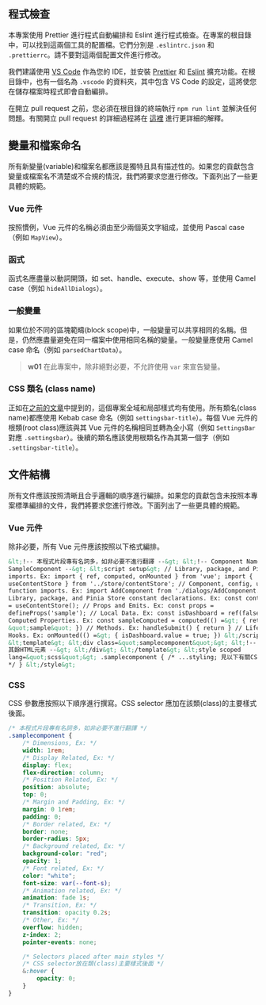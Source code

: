 ## 程式檢查

本專案使用 Prettier 進行程式自動編排和 Eslint 進行程式檢查。在專案的根目錄中，可以找到這兩個工具的配置檔。它們分別是 `.eslintrc.json` 和 `.prettierrc`。請不要對這兩個配置文件進行修改。

我們建議使用 [VS Code](https://code.visualstudio.com/) 作為您的 IDE，並安裝 [Prettier](https://marketplace.visualstudio.com/items?itemName=esbenp.prettier-vscode) 和 [Eslint](https://marketplace.visualstudio.com/items?itemName=dbaeumer.vscode-eslint) 擴充功能。在根目錄中，也有一個名為 `.vscode` 的資料夾，其中包含 VS Code 的設定，這將使您在儲存檔案時程式即會自動編排。

在開立 pull request 之前，您必須在根目錄的終端執行 `npm run lint` 並解決任何問題。有關開立 pull request 的詳細過程將在 [這裡](/front-end/open-a-pull-request) 進行更詳細的解釋。

## 變量和檔案命名

所有新變量(variable)和檔案名都應該是獨特且具有描述性的。如果您的貢獻包含變量或檔案名不清楚或不合規的情況，我們將要求您進行修改。下面列出了一些更具體的規範。

### Vue 元件

按照慣例，Vue 元件的名稱必須由至少兩個英文字組成，並使用 Pascal case（例如 `MapView`）。

### 函式

函式名應盡量以動詞開頭，如 set、handle、execute、show 等，並使用 Camel case（例如 `hideAllDialogs`）。

### 一般變量

如果位於不同的區塊範疇(block scope)中，一般變量可以共享相同的名稱。但是，仍然應盡量避免在同一檔案中使用相同名稱的變量。一般變量應使用 Camel case 命名（例如 `parsedChartData`）。

> **w01**
> 在此專案中，除非絕對必要，不允許使用 `var` 來宣告變量。

### CSS 類名 (class name)

正如在[之前的文章](/front-end/custom-styling)中提到的，這個專案全域和局部樣式均有使用。所有類名(class name)都應使用 Kebab case 命名（例如 `settingsbar-title`）。每個 Vue 元件的根類(root class)應該與其 Vue 元件的名稱相同並轉為全小寫（例如 `SettingsBar` 對應 `.settingsbar`）。後續的類名應該使用根類名作為其第一個字（例如 `.settingsbar-title`）。

## 文件結構

所有文件應該按照清晰且合乎邏輯的順序進行編排。如果您的貢獻包含未按照本專案標準編排的文件，我們將要求您進行修改。下面列出了一些更具體的規範。

### Vue 元件

除非必要，所有 Vue 元件應該按照以下格式編排。

```html
&lt;!-- 本程式片段專有名詞多，如非必要不進行翻譯 --&gt; &lt;!-- Component Name:
SampleComponent --&gt; &lt;script setup&gt; // Library, package, and Pinia Store
imports. Ex: import { ref, computed, onMounted } from 'vue'; import {
useContentStore } from '../store/contentStore'; // Component, config, utility
function imports. Ex: import AddComponent from './dialogs/AddComponent.vue'; //
Library, package, and Pinia Store constant declarations. Ex: const contentStore
= useContentStore(); // Props and Emits. Ex: const props =
defineProps('sample'); // Local Data. Ex: const isDashboard = ref(false); //
Computed Properties. Ex: const sampleComputed = computed(() =&gt; { return
&quot;sample&quot; }) // Methods. Ex: handleSubmit() { return } // Life Cycle
Hooks. Ex: onMounted(() =&gt; { isDashboard.value = true; }) &lt;/script&gt;
&lt;template&gt; &lt;div class=&quot;samplecomponent&quot;&gt; &lt;!--
其餘HTML元素 --&gt; &lt;/div&gt; &lt;/template&gt; &lt;style scoped
lang=&quot;scss&quot;&gt; .samplecomponent { /* ...styling; 見以下有關CSS的段落
*/ } &lt;/style&gt;
```

### CSS

CSS 參數應按照以下順序進行撰寫。CSS selector 應加在該類(class)的主要樣式後面。

```css
/* 本程式片段專有名詞多，如非必要不進行翻譯 */
.samplecomponent {
	/* Dimensions, Ex: */
	width: 1rem;
	/* Display Related, Ex: */
	display: flex;
	flex-direction: column;
	/* Position Related, Ex: */
	position: absolute;
	top: 0;
	/* Margin and Padding, Ex: */
	margin: 0 1rem;
	padding: 0;
	/* Border related, Ex: */
	border: none;
	border-radius: 5px;
	/* Background related, Ex: */
	background-color: "red";
	opacity: 1;
	/* Font related, Ex: */
	color: "white";
	font-size: var(--font-s);
	/* Animation related, Ex: */
	animation: fade 1s;
	/* Transition, Ex: */
	transition: opacity 0.2s;
	/* Other, Ex: */
	overflow: hidden;
	z-index: 2;
	pointer-events: none;

	/* Selectors placed after main styles */
	/* CSS selector放在類(class)主要樣式後面 */
	&:hover {
		opacity: 0;
	}
}
```
